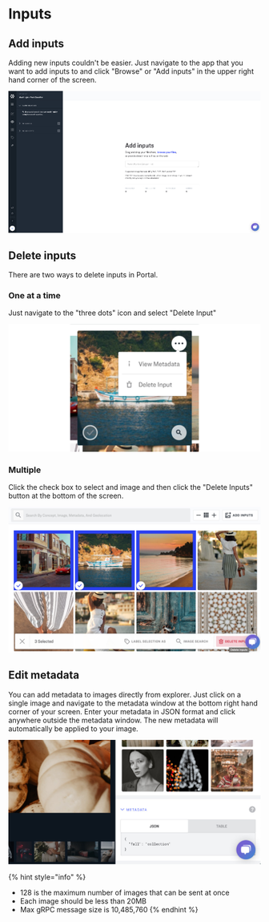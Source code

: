 # Inputs

## Add inputs

Adding new inputs couldn't be easier. Just navigate to the app that you want to add inputs to and click "Browse" or "Add inputs" in the upper right hand corner of the screen.

![](../.gitbook/assets/Add_inputs%20%281%29.jpg)

## Delete inputs

There are two ways to delete inputs in Portal.

### One at a time

Just navigate to the "three dots" icon and select "Delete Input"

![](../.gitbook/assets/delete_three_dots%20%281%29.jpg)

### Multiple

Click the check box to select and image and then click the "Delete Inputs" button at the bottom of the screen.

![](../.gitbook/assets/delete_multiple%20%281%29.jpg)

## Edit metadata

You can add metadata to images directly from explorer. Just click on a single image and navigate to the metadata window at the bottom right hand corner of your screen. Enter your metadata in JSON format and click anywhere outside the metadata window. The new metadata will automatically be applied to your image.

![](../.gitbook/assets/fall_collection%20%281%29.jpg)

{% hint style="info" %}
* 128 is the maximum number of images that can be sent at once
* Each image should be less than 20MB
* Max gRPC message size is 10,485,760
{% endhint %}
